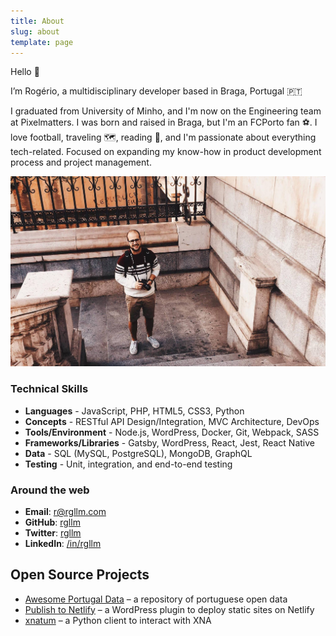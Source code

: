 ```yaml
---
title: About
slug: about
template: page
---
```


Hello 👋 

I’m Rogério, a multidisciplinary developer based in Braga, Portugal 🇵🇹

I graduated from University of Minho, and I'm now on the Engineering team at Pixelmatters. I was born and raised in Braga, but I'm an FCPorto fan ⚽. I love football, traveling 🗺, reading 📕, and I'm passionate about everything tech-related. Focused on expanding my know-how in product development process and project management.

![Me](../images/rogerio-full.jpg)

### Technical Skills

- **Languages** - JavaScript, PHP, HTML5, CSS3, Python
- **Concepts** - RESTful API Design/Integration, MVC Architecture, DevOps
- **Tools/Environment** - Node.js, WordPress, Docker, Git, Webpack, SASS
- **Frameworks/Libraries** - Gatsby, WordPress, React, Jest, React Native
- **Data** - SQL (MySQL, PostgreSQL), MongoDB, GraphQL
- **Testing** - Unit, integration, and end-to-end testing

### Around the web

- **Email**: [r@rgllm.com](mailto:r[AT]rgllm[DOT]com)
- **GitHub**: [rgllm](https://github.com/rgllm/)
- **Twitter**: [rgllm](https://twitter.com/rgllm/)
- **LinkedIn**: [/in/rgllm](https://linkedin.com/in/rgllm/)

## Open Source Projects

- [Awesome Portugal Data](https://github.com/rgllm/awesome-portugal-data/) – a repository of portuguese open data
- [Publish to Netlify](https://wordpress.org/plugins/publish-to-netlify/) – a WordPress plugin to deploy static sites on Netlify
- [xnatum](https://pypi.org/project/xnatum/) – a Python client to interact with XNA
